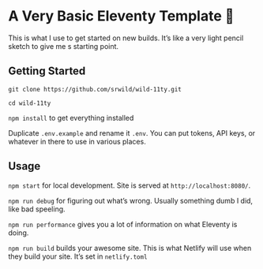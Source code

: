 # A Very Basic Eleventy Template 🎈

 This is what I use to get started on new builds. It’s like a very light pencil sketch to give me s starting point.

## Getting Started

`git clone https://github.com/srwild/wild-11ty.git`

`cd wild-11ty`

`npm install` to get everything installed

Duplicate `.env.example` and rename it `.env`. You can put tokens, API keys, or whatever in there to use in various places.

## Usage

`npm start` for local development. Site is served at `http://localhost:8080/`.

`npm run debug` for figuring out what’s wrong. Usually something dumb I did, like bad speeling.

`npm run performance` gives you a lot of information on what Eleventy is doing.

`npm run build` builds your awesome site. This is what Netlify will use when they build your site. It’s set in `netlify.toml`
